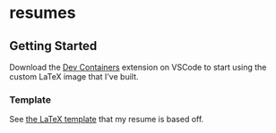 # resumes

## Getting Started

Download the [Dev Containers](https://marketplace.visualstudio.com/items?itemName=ms-vscode-remote.remote-containers)
extension on VSCode to start using the custom LaTeX image that I've built.

### Template

See [the LaTeX template](template.tex) that my resume is based off.
